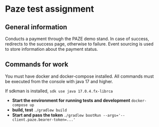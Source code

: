 # Paze test assignment
## General information
Conducts a payment through the PAZE demo stand. In case of success, redirects to the success page, otherwise to failure.
Event sourcing is used to store information about the payment status.

## Commands for work
You must have docker and docker-compose installed.
All commands must be executed from the console with java 17 and higher.

If sdkman is installed, ```sdk use java 17.0.4.fx-librca```

- **Start the environment for running tests and development** ```docker-compose up```
- **build, test** ```./gradlew build```
- **Start and pass the token** ```./gradlew bootRun --args='--client.paze.bearer-token=...'```
